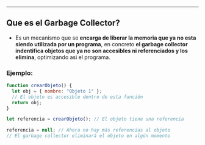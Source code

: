 
---
## Que es el Garbage Collector?
- Es un mecanismo que se **encarga de liberar la memoria que ya no esta siendo utilizada por un programa**, en concreto **el garbage collector indentifica objetos que ya no son accesibles ni referenciados y los elimina**, optimizando asi el programa. 

### Ejemplo:
```javascript
function crearObjeto() {
  let obj = { nombre: "Objeto 1" };
  // El objeto es accesible dentro de esta función
  return obj;
}

let referencia = crearObjeto(); // El objeto tiene una referencia

referencia = null; // Ahora no hay más referencias al objeto
// El garbage collector eliminará el objeto en algún momento
```

